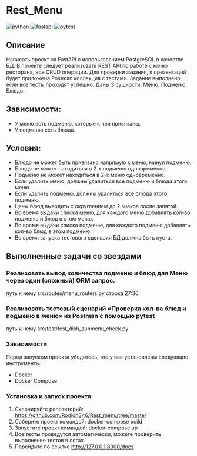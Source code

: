 # Rest_Menu

[![python](https://img.shields.io/badge/python-3.10_slim-blue?style=flat-square)](https://www.python.org/)
[![fastapi](https://img.shields.io/badge/fastapi-0.100.0-critical?style=flat-square)](https://fastapi.tiangolo.com/)
[![pytest](https://img.shields.io/badge/pytest-passed-brightgreen)](https://docs.pytest.org/en/7.4.x/)


## Описание

Написать проект на FastAPI с использованием PostgreSQL в качестве БД. В проекте следует реализовать REST API по работе с меню ресторана, все CRUD операции. Для проверки задания, к презентаций будет приложена Postman коллекция с тестами. Задание выполнено, если все тесты проходят успешно.
Даны 3 сущности: Меню, Подменю, Блюдо.

## Зависимости:
- У меню есть подменю, которые к ней привязаны.
- У подменю есть блюда.

## Условия:
- Блюдо не может быть привязано напрямую к меню, минуя подменю.
- Блюдо не может находиться в 2-х подменю одновременно.
- Подменю не может находиться в 2-х меню одновременно.
- Если удалить меню, должны удалиться все подменю и блюда этого меню.
- Если удалить подменю, должны удалиться все блюда этого подменю.
- Цены блюд выводить с округлением до 2 знаков после запятой.
- Во время выдачи списка меню, для каждого меню добавлять кол-во подменю и блюд в этом меню.
- Во время выдачи списка подменю, для каждого подменю добавлять кол-во блюд в этом подменю.
- Во время запуска тестового сценария БД должна быть пуста.

## Выполненные задачи со звездами

### Реализовать вывод количества подменю и блюд для Меню через один (сложный) ORM запрос.
путь к нему src/routes/menu_routers.py строка 27:36

### Реализовать тестовый сценарий «Проверка кол-ва блюд и подменю в меню» из Postman с помощью pytest
путь к нему src/test/test_dish_submenu_check.py

### Зависимости

Перед запуском проекта убедитесь, что у вас установлены следующие инструменты:

- Docker
- Docker Compose

### Установка и запуск проекта

1. Склонируйте репозиторий: https://github.com/Rodion346/Rest_menu/tree/master
2. Соберите проект командой: docker-compose build
3. Запустите проект командой: docker-compose up
4. Все тесты проведутся автоматически, можете проверить выполнение тестов в логах.
5. Перейдите по ссылке http://127.0.0.1:8000/docs
